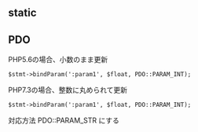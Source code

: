 ## static

## PDO

PHP5.6の場合、小数のまま更新
```
$stmt->bindParam(':param1', $float, PDO::PARAM_INT);
```
PHP7.3の場合、整数に丸められて更新
```
$stmt->bindParam(':param1', $float, PDO::PARAM_INT);
```

対応方法
PDO::PARAM_STR にする
